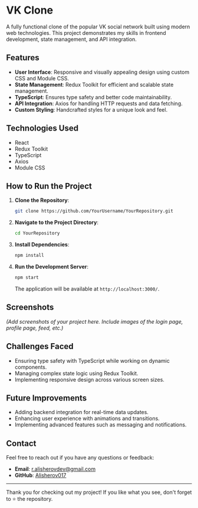 # VK Clone

A fully functional clone of the popular VK social network built using modern web technologies. This project demonstrates my skills in frontend development, state management, and API integration.

## Features

- **User Interface**: Responsive and visually appealing design using custom CSS and Module CSS.
- **State Management**: Redux Toolkit for efficient and scalable state management.
- **TypeScript**: Ensures type safety and better code maintainability.
- **API Integration**: Axios for handling HTTP requests and data fetching.
- **Custom Styling**: Handcrafted styles for a unique look and feel.

## Technologies Used

- React
- Redux Toolkit
- TypeScript
- Axios
- Module CSS

## How to Run the Project

1. **Clone the Repository**:
   ```bash
   git clone https://github.com/YourUsername/YourRepository.git
   ```

2. **Navigate to the Project Directory**:
   ```bash
   cd YourRepository
   ```

3. **Install Dependencies**:
   ```bash
   npm install
   ```

4. **Run the Development Server**:
   ```bash
   npm start
   ```

   The application will be available at `http://localhost:3000/`.

## Screenshots

*(Add screenshots of your project here. Include images of the login page, profile page, feed, etc.)*

## Challenges Faced

- Ensuring type safety with TypeScript while working on dynamic components.
- Managing complex state logic using Redux Toolkit.
- Implementing responsive design across various screen sizes.

## Future Improvements

- Adding backend integration for real-time data updates.
- Enhancing user experience with animations and transitions.
- Implementing advanced features such as messaging and notifications.

## Contact

Feel free to reach out if you have any questions or feedback:

- **Email**: [r.alisherovdev@gmail.com](mailto:r.alisherovdev@gmail.com)
- **GitHub**: [Alisherov017](https://github.com/Alisherov017)

---

Thank you for checking out my project! If you like what you see, don't forget to ⭐ the repository.

